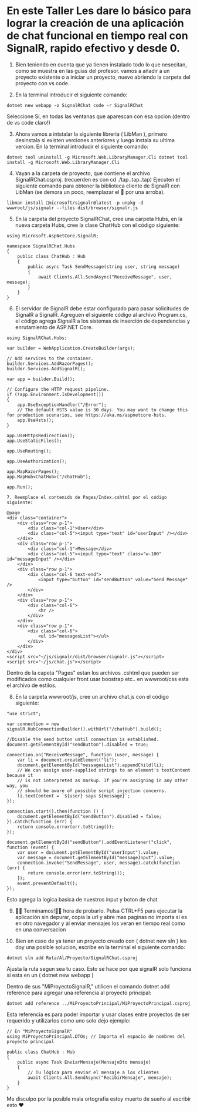 # En este Taller Les dare lo básico para lograr la creación de una aplicación de chat funcional en tiempo real con SignalR, rapido efectivo y desde 0.

1. Bien teniendo en cuenta que ya tienen instalado todo lo que nesecitan, como se muestra en las guias del profesor.
vamos a añadir a un proyecto existente o a iniciar un proyecto, nuevo abriendo la carpeta del proyecto con vs code..

2. En la terminal introducir el siguiente comando:

`dotnet new webapp -o SignalRChat
code -r SignalRChat`

Seleccione Sí, en todas las ventanas que aparescan con esa opcion (dentro de vs code claro!)


3. Ahora vamos a intstalar la siguiente libreria ( LibMan ), primero desinstala si existen verciones anteriores y luego instala su ultima vercion. En la terminal introducir el siguiente comando:

`dotnet tool uninstall -g Microsoft.Web.LibraryManager.Cli
dotnet tool install -g Microsoft.Web.LibraryManager.Cli`


4. Vayan a la carpeta de proyecto, que contiene el archivo SignalRChat.csproj. (recuerden es con cd ./tap..tap..tap)
Ejecuten el siguiente comando para obtener la biblioteca cliente de SignalR con LibMan (se demora un poco, reemplazar el 💫 por una arroba).

`libman install 💫microsoft/signalr@latest -p unpkg -d wwwroot/js/signalr --files dist/browser/signalr.js`


5. En la carpeta del proyecto SignalRChat, cree una carpeta Hubs, en la nueva carpeta Hubs, cree la clase ChatHub con el código siguiente:

```dotnet
using Microsoft.AspNetCore.SignalR;

namespace SignalRChat.Hubs
{
    public class ChatHub : Hub
    {
        public async Task SendMessage(string user, string message)
        {
            await Clients.All.SendAsync("ReceiveMessage", user, message);
        }
    }
}
```

6. El servidor de SignalR debe estar configurado para pasar solicitudes de SignalR a SignalR. Agreguen el siguiente código al archivo Program.cs, el código agrega SignalR a los sistemas de inserción de dependencias y enrutamiento de ASP.NET Core.

```dotnet
using SignalRChat.Hubs;

var builder = WebApplication.CreateBuilder(args);

// Add services to the container.
builder.Services.AddRazorPages();
builder.Services.AddSignalR();

var app = builder.Build();

// Configure the HTTP request pipeline.
if (!app.Environment.IsDevelopment())
{
    app.UseExceptionHandler("/Error");
    // The default HSTS value is 30 days. You may want to change this for production scenarios, see https://aka.ms/aspnetcore-hsts.
    app.UseHsts();
}

app.UseHttpsRedirection();
app.UseStaticFiles();

app.UseRouting();

app.UseAuthorization();

app.MapRazorPages();
app.MapHub<ChatHub>("/chatHub");

app.Run();

7. Reemplace el contenido de Pages/Index.cshtml por el código siguiente:

@page
<div class="container">
    <div class="row p-1">
        <div class="col-1">User</div>
        <div class="col-5"><input type="text" id="userInput" /></div>
    </div>
    <div class="row p-1">
        <div class="col-1">Message</div>
        <div class="col-5"><input type="text" class="w-100" id="messageInput" /></div>
    </div>
    <div class="row p-1">
        <div class="col-6 text-end">
            <input type="button" id="sendButton" value="Send Message" />
        </div>
    </div>
    <div class="row p-1">
        <div class="col-6">
            <hr />
        </div>
    </div>
    <div class="row p-1">
        <div class="col-6">
            <ul id="messagesList"></ul>
        </div>
    </div>
</div>
<script src="~/js/signalr/dist/browser/signalr.js"></script>
<script src="~/js/chat.js"></script>
```

Dentro de la capeta "Pages" estan los archivos .cshtml que pueden ser modificados como cualquier front usar boostrap etc.. en wwwroot/css esta el archivo de estilos.


8. En la carpeta wwwroot/js, cree un archivo chat.js con el código siguiente:

```dotnet
"use strict";

var connection = new signalR.HubConnectionBuilder().withUrl("/chatHub").build();

//Disable the send button until connection is established.
document.getElementById("sendButton").disabled = true;

connection.on("ReceiveMessage", function (user, message) {
    var li = document.createElement("li");
    document.getElementById("messagesList").appendChild(li);
    // We can assign user-supplied strings to an element's textContent because it
    // is not interpreted as markup. If you're assigning in any other way, you 
    // should be aware of possible script injection concerns.
    li.textContent = `${user} says ${message}`;
});

connection.start().then(function () {
    document.getElementById("sendButton").disabled = false;
}).catch(function (err) {
    return console.error(err.toString());
});

document.getElementById("sendButton").addEventListener("click", function (event) {
    var user = document.getElementById("userInput").value;
    var message = document.getElementById("messageInput").value;
    connection.invoke("SendMessage", user, message).catch(function (err) {
        return console.error(err.toString());
    });
    event.preventDefault();
});
```

Esto agrega la logica basica de nuestros input y boton de chat


9. 🎈🎉 Terminamos!🎉🎈 hora de probarlo. Pulsa CTRL+F5 para ejecutar la aplicación sin depurar, copia la url y abre mas paginas no importa si es en otro navegador y al enviar mensajes los veran en tiempo real como en una conversacion


10. Bien en caso de ya tener un proyecto creado con ( dotnet new sln ) les doy una posible solucion, escribe en la terminal el siguiente comando:

`dotnet sln add Ruta/Al/Proyecto/SignalRChat.csproj`

Ajusta la ruta segun sea tu caso. Esto se hace por que signalR solo funciona si esta en un ( dotnet new webapp )

Dentro de sus "MiProyectoSignalR," utilicen el comando dotnet add reference para agregar una referencia al proyecto principal:

`dotnet add reference ../MiProyectoPrincipal/MiProyectoPrincipal.csproj`

Esta referencia es para poder importar y usar clases entre proyectos de ser requerido y utilizarlos como uno solo dejo ejemplo:

```dotnet
// En "MiProyectoSignalR"
using MiProyectoPrincipal.DTOs; // Importa el espacio de nombres del proyecto principal

public class ChatHub : Hub
{
    public async Task EnviarMensaje(MensajeDto mensaje)
    {
        // Tu lógica para enviar el mensaje a los clientes
        await Clients.All.SendAsync("RecibirMensaje", mensaje);
    }
}
```

Me disculpo por la posible mala ortografia estoy muerto de sueño al escribir esto ❤
